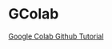 # GColab

[Google Colab Github Tutorial](https://www.datacamp.com/tutorial/tutorial-google-colab-for-data-scientists#seamless-integration-with-github)
